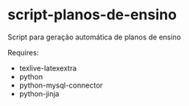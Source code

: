 # script-planos-de-ensino
Script para geração automática de planos de ensino

Requires:
* texlive-latexextra
* python
* python-mysql-connector
* python-jinja 
